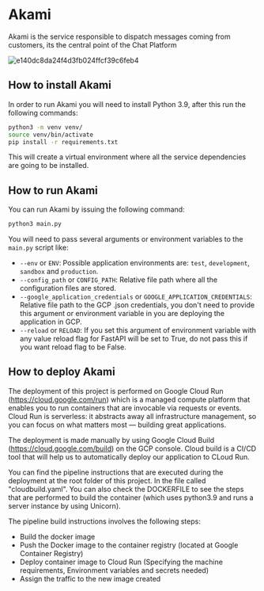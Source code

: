 # Akami
Akami is the service responsible to dispatch messages coming from customers, its the central point of the Chat Platform

![e140dc8da24f4d3fb024ffcf39c6feb4](https://user-images.githubusercontent.com/89485796/177841937-52c9e4d5-9007-42e0-945d-2aea96f2c8b8.jpeg)

## How to install Akami

In order to run Akami you will need to install Python 3.9, after this run the following commands:

```sh
python3 -m venv venv/
source venv/bin/activate
pip install -r requirements.txt
```

This will create a virtual environment where all the service dependencies are going to be installed.

## How to run Akami

You can run Akami by issuing the following command:

```sh
python3 main.py
```

You will need to pass several arguments or environment variables to the `main.py` script like:

- `--env` or `ENV`: Possible application environments are: `test`, `development`, `sandbox` and `production`.
- `--config_path` or `CONFIG_PATH`: Relative file path where all the configuration files are stored.
- `--google_application_credentials` or `GOOGLE_APPLICATION_CREDENTIALS`: Relative file path to the GCP .json credentials, you don't need to provide this argument or environment variable in you are deploying the application in GCP.
- `--reload` or `RELOAD`: If you set this argument of environment variable with any value reload flag for FastAPI will be set to True, do not pass this if you want reload flag to be False.

## How to deploy Akami

The deployment of this project is performed on Google Cloud Run (https://cloud.google.com/run) which is a managed compute platform that enables you to run containers that are invocable via requests or events. Cloud Run is serverless: it abstracts away all infrastructure management, so you can focus on what matters most — building great applications.

The deployment is made manually by using Google Cloud Build (https://cloud.google.com/build) on the GCP console. Cloud build is a CI/CD tool that will help us to automatically deploy our application to CLoud Run.

You can find the pipeline instructions that are executed during the deployment at the root folder of this project. In the file called "cloudbuild.yaml". You can also check the DOCKERFILE to see the steps that are performed to build the container (which uses python3.9 and runs a server instance by using Unicorn).

The pipeline build instructions involves the following steps:

- Build the docker image
- Push the Docker image to the container registry (located at Google Container Registry)
- Deploy container image to Cloud Run (Specifying the machine requirements, Environment variables and secrets needed)
- Assign the traffic to the new image created
